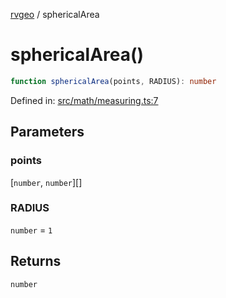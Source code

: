 [rvgeo](../index.md) / sphericalArea

# sphericalArea()

```ts
function sphericalArea(points, RADIUS): number
```

Defined in: [src/math/measuring.ts:7](https://github.com/pzq123456/RVGeo/blob/e727f6f6e310621d656b74948bed9956ff45a613/src/math/measuring.ts#L7)

## Parameters

### points

\[`number`, `number`\][]

### RADIUS

`number` = `1`

## Returns

`number`
